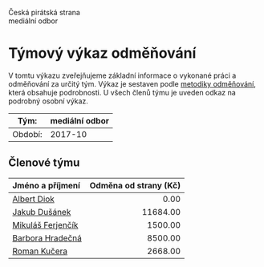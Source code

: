 Česká pirátská strana  
mediální odbor

Týmový výkaz odměňování
===========================

V tomtu výkazu zveřejňujeme základní informace o vykonané práci a odměňování
za určitý tým. Výkaz je sestaven podle [metodiky odměňování][metodika],
která obsahuje podrobnosti. U všech členů týmu je uveden odkaz na podrobný osobní výkaz.

Tým:                     | mediální odbor
-----------------------  | --------------------
Období:                  | 2017-10

Členové týmu
--------------

| Jméno a příjmení                        |   Odměna od strany (Kč) |
|:----------------------------------------|------------------------:|
| [Albert Diok](albert-diok/)             |                    0.00 |
| [Jakub Dušánek](jakub-dusanek/)         |                11684.00 |
| [Mikuláš Ferjenčík](mikulas-ferjencik/) |                 1500.00 |
| [Barbora Hradečná](barbora-hradecna/)   |                 8500.00 |
| [Roman Kučera](roman-kucera/)           |                 2668.00 |


[metodika]: https://redmine.pirati.cz/projects/po/wiki/Odmenovani
